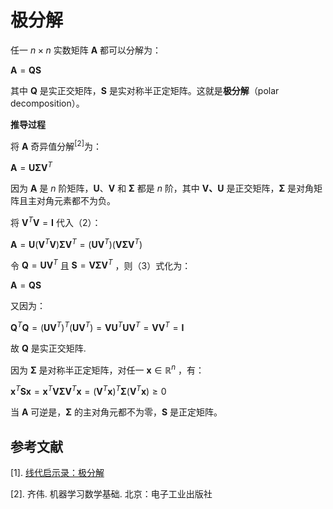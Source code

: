 # 极分解

任一 $n\times n$ 实数矩阵 $\pmb{A}$ 都可以分解为：

$\pmb{A}=\pmb{QS}\tag{1}$

其中 $\pmb{Q}$ 是实正交矩阵，$\pmb{S}$ 是实对称半正定矩阵。这就是**极分解**（polar decomposition）。

**推导过程**

将 $\pmb{A}$ 奇异值分解$^{[2]}$为：

$\pmb{A}=\pmb{U\Sigma V}^T\tag{2}$

因为 $\pmb{A}$ 是 $n$ 阶矩阵，$\pmb{U}$、$\pmb{V}$ 和 $\pmb{\Sigma}$ 都是 $n$ 阶，其中 $\pmb{V、U}$ 是正交矩阵，$\pmb{\Sigma}$ 是对角矩阵且主对角元素都不为负。

将 $\pmb{V}^T\pmb{V}=\pmb{I}$ 代入（2）：

$\pmb{A}=\pmb{U}(\pmb{V}^T\pmb{V})\pmb{\Sigma V}^T=(\pmb{U}\pmb{V}^T)(\pmb{V}\pmb{\Sigma V}^T)\tag{3}$

令 $\pmb{Q}=\pmb{UV}^T$ 且 $\pmb{S}=\pmb{V}\pmb{\Sigma V}^T$ ，则（3）式化为：

$\pmb{A}=\pmb{QS}$

又因为：

$\pmb{Q}^T\pmb{Q}=(\pmb{UV}^T)^T(\pmb{UV}^T)=\pmb{VU}^T\pmb{UV}^T=\pmb{VV}^T=\pmb{I}$

故 $\pmb{Q}$ 是实正交矩阵.

因为 $\pmb{\Sigma}$ 是对称半正定矩阵，对任一 $\pmb{x}\in\mathbb{R}^n$ ，有：

$\pmb{x}^T\pmb{Sx}=\pmb{x}^T\pmb{V}\pmb{\Sigma V}^T\pmb{x}=(\pmb{V}^T\pmb{x})^T\pmb{\Sigma}(\pmb{V}^T\pmb{x})\ge 0$

当 $\pmb{A}$ 可逆是，$\pmb{\Sigma}$ 的主对角元都不为零，$\pmb{S}$ 是正定矩阵。

## 参考文献

[1]. [线代启示录：极分解](https://ccjou.wordpress.com/2009/09/09/%e6%a5%b5%e5%88%86%e8%a7%a3/)

[2]. 齐伟. 机器学习数学基础. 北京：电子工业出版社

